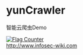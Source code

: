 # yunCrawler
智能云爬虫Demo

<a href="http://s11.flagcounter.com/more/UPp"><img src="http://s11.flagcounter.com/count2/UPp/bg_FFFFFF/txt_000000/border_CCCCCC/columns_2/maxflags_10/viewers_0/labels_0/pageviews_0/flags_0/percent_0/" alt="Flag Counter" border="0"></a>  
<a href="http://www.infosec-wiki.com/">http://www.infosec-wiki.com</a>

